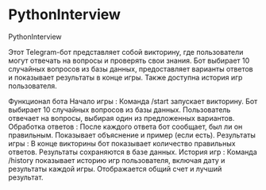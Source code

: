 # PythonInterview
 PythonInterview

Этот Telegram-бот представляет собой викторину, где пользователи могут отвечать на вопросы и проверять свои знания. Бот выбирает 10 случайных вопросов из базы данных, предоставляет варианты ответов и показывает результаты в конце игры. Также доступна история игр пользователя.

Функционал бота
Начало игры :
Команда /start запускает викторину.
Бот выбирает 10 случайных вопросов из базы данных.
Пользователь отвечает на вопросы, выбирая один из предложенных вариантов.
Обработка ответов :
После каждого ответа бот сообщает, был ли он правильным.
Показывает объяснение и пример (если есть).
Результаты игры :
В конце викторины бот показывает количество правильных ответов.
Результаты сохраняются в базе данных.
История игр :
Команда /history показывает историю игр пользователя, включая дату и результаты каждой игры.
Отображается общий счет и лучший результат.
